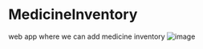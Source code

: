 # MedicineInventory
web app where we can add medicine inventory
![image](https://github.com/user-attachments/assets/9ca7aeac-9a40-4a99-995f-40b9eed54009)
